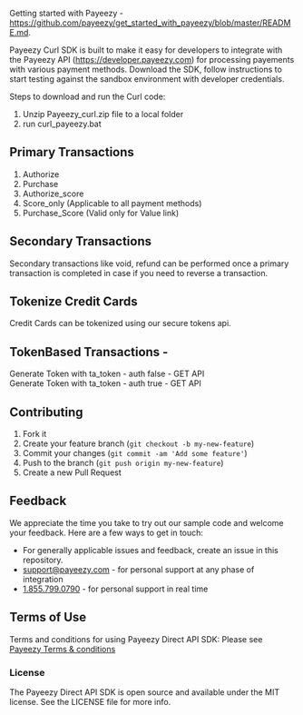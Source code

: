 Getting started with Payeezy - https://github.com/payeezy/get_started_with_payeezy/blob/master/README.md.

Payeezy Curl SDK is built to make it easy for developers to integrate with the Payeezy API (https://developer.payeezy.com) for processing payements with various payment methods. Download the SDK, follow instructions to start testing against the sandbox environment with developer credentials.

Steps to download and run the Curl code:

1. Unzip Payeezy_curl.zip file to a local folder
2. run curl_payeezy.bat

Primary Transactions
-------------------------
1) Authorize
2) Purchase
3) Authorize_score
4) Score_only (Applicable to all payment methods)
5) Purchase_Score (Valid only for Value link)

Secondary Transactions
-------------------------
Secondary transactions like void, refund can be performed once a primary transaction is completed in case if you need to reverse a transaction.

Tokenize Credit Cards
-------------------------
Credit Cards can be tokenized using our secure tokens api.

TokenBased Transactions -
-------------------------
Generate Token with ta_token - auth false - GET API                                                                                               
Generate Token with ta_token - auth true - GET API

## Contributing

1. Fork it 
2. Create your feature branch (`git checkout -b my-new-feature`)
3. Commit your changes (`git commit -am 'Add some feature'`)
4. Push to the branch (`git push origin my-new-feature`)
5. Create a new Pull Request  


## Feedback
We appreciate the time you take to try out our sample code and welcome your feedback. Here are a few ways to get in touch:
* For generally applicable issues and feedback, create an issue in this repository.
* support@payeezy.com - for personal support at any phase of integration
* [1.855.799.0790](tel:+18557990790)  - for personal support in real time 

## Terms of Use
Terms and conditions for using Payeezy Direct API SDK: Please see [Payeezy Terms & conditions](https://developer.payeezy.com/terms-use)
### License
The Payeezy Direct API SDK is open source and available under the MIT license. See the LICENSE file for more info.
